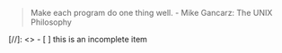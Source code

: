 >Make each program do one thing well. 
              - Mike Gancarz: The UNIX Philosophy
              
[//]: <> - [ ] this is an incomplete item
